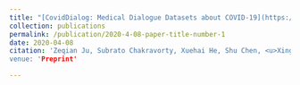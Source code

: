 ```yaml
---
title: "[CovidDialog: Medical Dialogue Datasets about COVID-19](https://pengtaoxie.github.io/coviddiag.pdf)"
collection: publications
permalink: /publication/2020-4-08-paper-title-number-1
date: 2020-04-08
citation: 'Zeqian Ju, Subrato Chakravorty, Xuehai He, Shu Chen, <u>Xingyi Yang</u>, Pengtao Xie
venue: 'Preprint'

---
```


